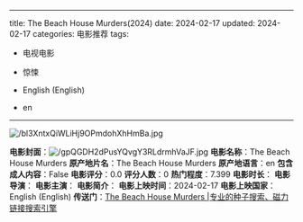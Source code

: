 
---
title: The Beach House Murders(2024)
date: 2024-02-17
updated: 2024-02-17
categories: 电影推荐
tags:

- 电视电影
- 惊悚

- English (English)
- en
---

<img src="https://image.tmdb.org/t/p/original/bl3XntxQiWLiHj9OPmdohXhHmBa.jpg" alt="/bl3XntxQiWLiHj9OPmdohXhHmBa.jpg" title="/bl3XntxQiWLiHj9OPmdohXhHmBa.jpg">

**电影封面**：<img src="https://image.tmdb.org/t/p/w200/gpQGDH2dPusYQvgY3RLdrmhVaJF.jpg" alt="/gpQGDH2dPusYQvgY3RLdrmhVaJF.jpg" title="/gpQGDH2dPusYQvgY3RLdrmhVaJF.jpg">
**电影名称**：The Beach House Murders
**原产地片名**：The Beach House Murders
**原产地语言**：en
**包含成人内容**：False
**电影评分**：0.0
**评分人数**：0
**热门程度**：7.399
**电影时长**：
**电影导演**：
**电影主演**：
**电影简介**：
**电影上映时间**：2024-02-17
**电影上映国家**：English (English)
**传送门**：[The Beach House Murders |专业的种子搜索、磁力链接搜索引擎](https://movie.amd794.com:2083/?search=The%20Beach%20House%20Murders&ordering=&mode=match_phrase&page_size=10&page=1)

